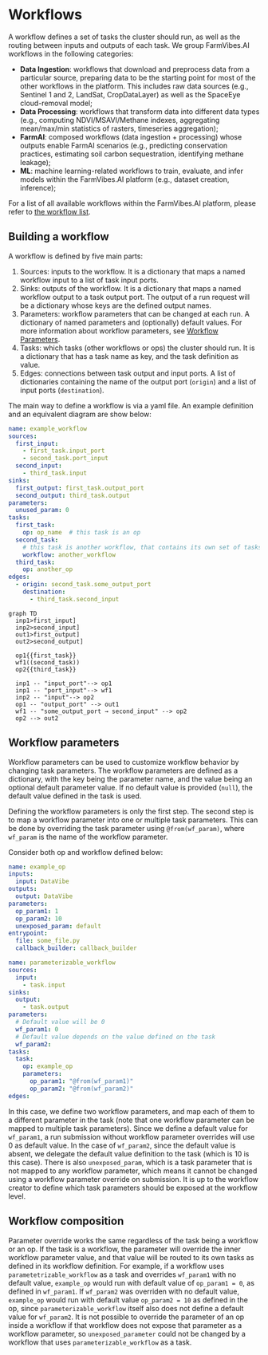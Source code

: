 # Workflows

A workflow defines a set of tasks the cluster should run, as well as the routing between inputs and outputs of each task.
We group FarmVibes.AI workflows in the following categories:

- **Data Ingestion**: workflows that download and preprocess data from a particular source, preparing data to be the starting point for most of the other workflows in the platform.
This includes raw data sources (e.g., Sentinel 1 and 2, LandSat, CropDataLayer) as well as the SpaceEye cloud-removal model;
- **Data Processing**: workflows that transform data into different data types (e.g., computing NDVI/MSAVI/Methane indexes, aggregating mean/max/min statistics of rasters, timeseries aggregation);
- **FarmAI**:  composed workflows (data ingestion + processing) whose outputs enable FarmAI scenarios (e.g., predicting conservation practices, estimating soil carbon sequestration, identifying methane leakage);
- **ML**: machine learning-related workflows to train, evaluate, and infer models within the FarmVibes.AI platform (e.g., dataset creation, inference);

For a list of all available workflows within the FarmVibes.AI platform, please
refer to [the workflow list](./WORKFLOW_LIST.md).

## Building a workflow

A workflow is defined by five main parts:

  1. Sources: inputs to the workflow. It is a dictionary that maps a named workflow input to a list of task input ports.
  2. Sinks: outputs of the workflow. It is a dictionary that maps a named workflow output to a task output port.
  The output of a run request will be a dictionary whose keys are the defined output names.
  3. Parameters: workflow parameters that can be changed at each run. A dictionary of named parameters and (optionally) default values.
  For more information about workflow parameters, see [Workflow Parameters](#workflow-parameters).
  4. Tasks: which tasks (other workflows or ops) the cluster should run.
  It is a dictionary that has a task name as key, and the task definition as value.
  5. Edges: connections between task output and input ports.
  A list of dictionaries containing the name of the output port (`origin`) and a list of input ports (`destination`).

The main way to define a workflow is via a yaml file. An example definition and an equivalent diagram are show below:

```yaml
name: example_workflow
sources:
  first_input:
    - first_task.input_port
    - second_task.port_input
  second_input:
    - third_task.input
sinks:
  first_output: first_task.output_port
  second_output: third_task.output
parameters:
  unused_param: 0
tasks:
  first_task:
    op: op_name  # this task is an op
  second_task:
    # this task is another workflow, that contains its own set of tasks
    workflow: another_workflow
  third_task:
    op: another_op
edges:
  - origin: second_task.some_output_port
    destination:
      - third_task.second_input
```

```{mermaid}
graph TD
  inp1>first_input]
  inp2>second_input]
  out1>first_output]
  out2>second_output]

  op1{{first_task}}
  wf1((second_task))
  op2{{third_task}}

  inp1 -- "input_port"--> op1
  inp1 -- "port_input"--> wf1
  inp2 -- "input"--> op2
  op1 -- "output_port" --> out1
  wf1 -- "some_output_port → second_input" --> op2
  op2 --> out2
```

## Workflow parameters

Workflow parameters can be used to customize workflow behavior by changing task parameters.
The workflow parameters are defined as a dictionary, with the key being the parameter name, and the value being an optional default parameter value.
If no default value is provided (`null`), the default value defined in the task is used.

Defining the workflow parameters is only the first step.
The second step is to map a workflow parameter into one or multiple task parameters.
This can be done by overriding the task parameter using `@from(wf_param)`, where `wf_param` is the name of the workflow parameter.

Consider both op and workflow defined below:

```yaml
name: example_op
inputs:
  input: DataVibe
outputs:
  output: DataVibe
parameters:
  op_param1: 1
  op_param2: 10
  unexposed_param: default
entrypoint:
  file: some_file.py
  callback_builder: callback_builder
```

```yaml
name: parameterizable_workflow
sources:
  input:
    - task.input
sinks:
  output:
    - task.output
parameters:
  # Default value will be 0
  wf_param1: 0
  # Default value depends on the value defined on the task
  wf_param2:
tasks:
  task:
    op: example_op
    parameters:
      op_param1: "@from(wf_param1)"
      op_param2: "@from(wf_param2)"
edges:
```

In this case, we define two workflow parameters, and map each of them to a different parameter in the task (note that one workflow parameter can be mapped to multiple task parameters).
Since we define a default value for `wf_param1`, a run submission without workflow parameter overrides will use 0 as default value.
In the case of `wf_param2`, since the default value is absent, we delegate the default value definition to the task (which is 10 is this case).
There is also `unexposed_param`, which is a task parameter that is not mapped to any workflow parameter, which means it cannot be changed using a workflow parameter override on submission.
It is up to the workflow creator to define which task parameters should be exposed at the workflow level.

## Workflow composition

Parameter override works the same regardless of the task being a workflow or an op.
If the task is a workflow, the parameter will override the inner workflow parameter value, and that value will be routed to its own tasks as defined in its workflow definition.
For example, if a workflow uses `parametetrizable_workflow` as a task and overrides `wf_param1` with no default value, `example_op` would run with default value of `op_param1 = 0`, as defined in `wf_param1`.
If `wf_param2` was overriden with no default value, `example_op` would run with default value `op_param2 = 10` as defined in the op, since `parameterizable_workflow` itself also does not define a default value for `wf_param2`.
It is not possible to override the parameter of an op inside a workflow if that workflow does not expose that parameter as a workflow parameter, so `unexposed_parameter` could not be changed by a workflow that uses `parameterizable_workflow` as a task.
